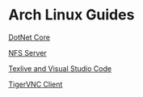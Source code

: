 # Arch Linux Guides

[DotNet Core](DotNet-Core.md)

[NFS Server](NFS-Server.md)

[Texlive and Visual Studio Code](Texlive-VSCode.md)

[TigerVNC Client](TigerVNC-Client.md)